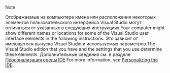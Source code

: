 
> [!NOTE]
> <span data-ttu-id="cd2f7-101">Отображаемые на компьютере имена или расположения некоторых элементов пользовательского интерфейса Visual Studio могут отличаться от указанных в следующих инструкциях.</span><span class="sxs-lookup"><span data-stu-id="cd2f7-101">Your computer might show different names or locations for some of the Visual Studio user interface elements in the following instructions.</span></span> <span data-ttu-id="cd2f7-102">Это зависит от имеющегося выпуска Visual Studio и используемых параметров.</span><span class="sxs-lookup"><span data-stu-id="cd2f7-102">The Visual Studio edition that you have and the settings that you use determine these elements.</span></span> <span data-ttu-id="cd2f7-103">Дополнительные сведения см. в разделе [Персонализация среды IDE](/visualstudio/ide/personalizing-the-visual-studio-ide).</span><span class="sxs-lookup"><span data-stu-id="cd2f7-103">For more information, see [Personalizing the IDE](/visualstudio/ide/personalizing-the-visual-studio-ide).</span></span>